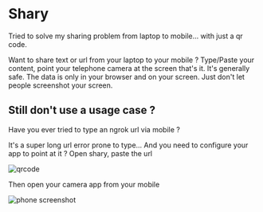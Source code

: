 # Shary

Tried to solve my sharing problem from laptop to mobile... with just a qr code.

Want to share text or url from your laptop to your mobile ?
Type/Paste your content, point your telephone camera at the screen that's it.
It's generally safe. The data is only in your browser and on your screen. Just don't let people screenshot your screen.

## Still don't use a usage case ? 

Have you ever tried to type an ngrok url via mobile ?

It's a super long url error prone to type...
And you need to configure your app to point at it ?
Open shary, paste the url

![qrcode](https://pbs.twimg.com/media/FbK4qzMVUAEH4HX.png)

Then open your camera app from your mobile

![phone screenshot](https://pbs.twimg.com/media/FbK5GN4VUAAaICk.jpg)
